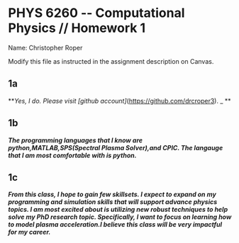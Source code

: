 # PHYS 6260 -- Computational Physics // Homework 1
Name: Christopher Roper

Modify this file as instructed in the assignment description on Canvas.

## 1a
**_Yes, I do. Please visit [github account]_(https://github.com/drcroper3). _ **

## 1b
**_The programming languages that I know are python,MATLAB,SPS(Spectral Plasma Solver),and CPIC. The langauge that I am most comfortable with is python._**

## 1c
**_From this class, I hope to gain few skillsets. I expect to expand on my programming and simulation skills that will support advance physics topics. I am most excited about is utilizing new robust techniques to help solve my PhD research topic. Specifically, I want to focus on learning how to model plasma acceleration.I believe this class will be very impactful for my career._**